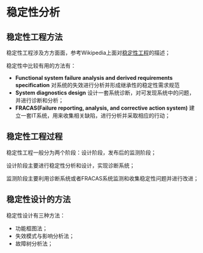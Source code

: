 # 稳定性分析

## 稳定性工程方法

稳定性工程涉及方方面面，参考Wikipedia上面对[稳定性工程](https://en.wikipedia.org/wiki/Reliability_engineering)的描述；

稳定性中比较有用的方法有：

* **Functional system failure analysis and derived requirements specification** 对系统的失效进行分析并形成继承性的稳定性需求规范 
* **System diagnostics design** 设计一套系统诊断，对可发现系统中的问题，并进行诊断和分析； 
* **FRACAS\(Failure reporting, analysis, and corrective action system\)**  建立一套IT系统，用来收集相关缺陷，进行分析并采取相应的行动；

## 稳定性工程过程

稳定性工程一般分为两个阶段：设计阶段，发布后的监测阶段；

设计阶段主要进行稳定性分析和设计，实现诊断系统；

监测阶段主要利用诊断系统或者FRACAS系统监测和收集稳定性问题并进行改进；

## 稳定性设计的方法

稳定性设计有三种方法：

* 功能框图法；
* 失效模式与影响分析法；
* 故障树分析法；



